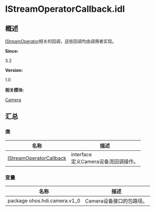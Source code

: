 # IStreamOperatorCallback.idl


## 概述

[IStreamOperator](interface_i_stream_operator.md)相关的回调，这些回调均由调用者实现。

**Since:**

3.2

**Version:**

1.0

**相关模块:**

[Camera](_camera.md)


## 汇总


### 类

  | 名称 | 描述 | 
| -------- | -------- |
| [IStreamOperatorCallback](interface_i_stream_operator_callback.md) | interface<br/>定义Camera设备流回调操作。 | 


### 变量

  | 名称 | 描述 | 
| -------- | -------- |
| package&nbsp;ohos.hdi.camera.v1_0 | Camera设备接口的包路径。 | 
